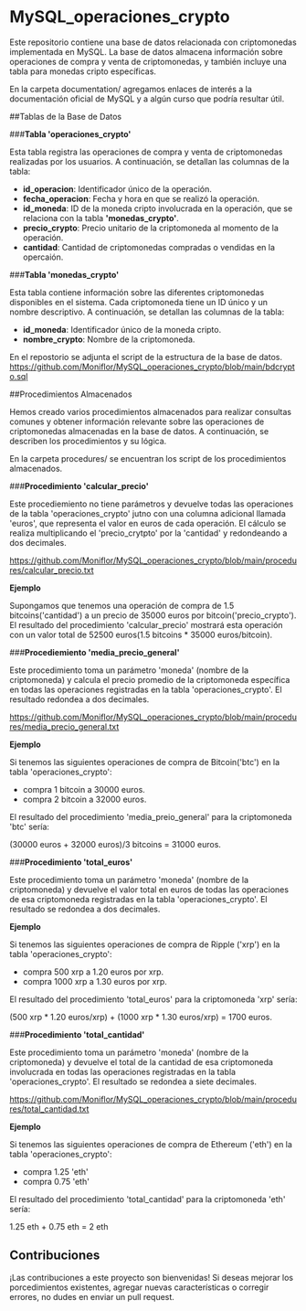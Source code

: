 # MySQL_operaciones_crypto

Este repositorio contiene una base de datos relacionada con criptomonedas implementada en MySQL. La base de datos almacena información sobre operaciones de compra y venta de criptomonedas, y también incluye una tabla para monedas cripto específicas.

En la carpeta documentation/ agregamos enlaces de interés a la documentación oficial de MySQL y a algún curso que podría resultar útil.

##Tablas de la Base de Datos

###**Tabla 'operaciones_crypto'**

Esta tabla registra las operaciones de compra y venta de criptomonedas realizadas por los usuarios. A continuación, se detallan las columnas de la tabla:

- **id_operacion**: Identificador único de la operación.
- **fecha_operacion**: Fecha y hora en que se realizó la operación.
- **id_moneda**: ID de la moneda cripto involucrada en la operación, que se relaciona con la tabla **'monedas_crypto'**.
- **precio_crypto**: Precio unitario de la criptomoneda al momento de la operación.
- **cantidad**: Cantidad de criptomonedas compradas o vendidas en la opercaión.

###**Tabla 'monedas_crypto'**

Esta tabla contiene información sobre las diferentes criptomonedas disponibles en el sistema. Cada criptomoneda tiene un ID único y un nombre descriptivo. A continuación, se detallan las columnas de la tabla:

- **id_moneda**: Identificador único de la moneda cripto.
- **nombre_crypto**: Nombre de la criptomoneda.

En el repostorio se adjunta el script de la estructura de la base de datos.
https://github.com/Moniflor/MySQL_operaciones_crypto/blob/main/bdcrypto.sql 

##Procedimientos Almacenados

Hemos creado varios procedimientos almacenados para realizar consultas comunes y obtener información relevante sobre las operaciones de criptomonedas almacenadas en la base de datos. A continuación, se describen los procedimientos y su lógica.

En la carpeta procedures/ se encuentran los script de los procedimientos almacenados.

###**Procedimiento 'calcular_precio'**

Este procediemiento no tiene parámetros y devuelve todas las operaciones de la tabla 'operaciones_crypto' jutno con una columna adicional llamada 'euros', que representa el valor en euros de cada operación. El cálculo se realiza multiplicando el 'precio_crytpto' por la 'cantidad' y redondeando a dos decimales.

https://github.com/Moniflor/MySQL_operaciones_crypto/blob/main/procedures/calcular_precio.txt

**Ejemplo**

Supongamos que tenemos una operación de compra de 1.5 bitcoins('cantidad') a un precio de 35000 euros por bitcoin('precio_crypto'). El resultado del procedimiento 'calcular_precio' mostrará esta operación con un valor total de 52500 euros(1.5 bitcoins * 35000 euros/bitcoin).

###**Procediemiento 'media_precio_general'**

Este procedimiento toma un parámetro 'moneda' (nombre de la criptomoneda) y calcula el precio promedio de la criptomoneda específica en todas las operaciones registradas en la tabla 'operaciones_crypto'. El resultado redondea a dos decimales.

https://github.com/Moniflor/MySQL_operaciones_crypto/blob/main/procedures/media_precio_general.txt

**Ejemplo**

Si tenemos las siguientes operaciones de compra de Bitcoin('btc') en la tabla 'operaciones_crypto':
- compra 1 bitcoin a 30000 euros.
- compra 2 bitcoin a 32000 euros.

El resultado del procedimiento 'media_preio_general' para la criptomoneda 'btc' sería:

(30000 euros + 32000 euros)/3 bitcoins = 31000 euros.

###**Procedimiento 'total_euros'**

Este procedimiento toma un parámetro 'moneda' (nombre de la criptomoneda) y devuelve el valor total en euros de todas las operaciones de esa criptomoneda registradas en la tabla 'operaciones_crypto'. El resultado se redondea a dos decimales.

**Ejemplo**

Si tenemos las siguientes operaciones de compra de Ripple ('xrp') en la tabla 'operaciones_crypto':
- compra 500 xrp a 1.20 euros por xrp.
- compra 1000 xrp a 1.30 euros por xrp.

El resultado del procedimiento 'total_euros' para la criptomoneda 'xrp' sería:

(500 xrp * 1.20 euros/xrp) + (1000 xrp * 1.30 euros/xrp) = 1700 euros.

###**Procedimiento 'total_cantidad'**

Este procedimiento toma un parámetro 'moneda' (nombre de la criptomoneda) y devuelve el total de la cantidad de esa criptomoneda involucrada en todas las operaciones registradas en la tabla 'operaciones_crypto'. El resultado se redondea a siete decimales.

https://github.com/Moniflor/MySQL_operaciones_crypto/blob/main/procedures/total_cantidad.txt

**Ejemplo**

Si tenemos las siguientes operaciones de compra de Ethereum ('eth') en la tabla 'operaciones_crypto':
- compra 1.25 'eth'
- compra 0.75 'eth'

El resultado del procedimiento 'total_cantidad' para la criptomoneda 'eth' sería:

1.25 eth + 0.75 eth = 2 eth

## Contribuciones

¡Las contribuciones a este proyecto son bienvenidas! Si deseas mejorar los porcedimientos existentes, agregar nuevas características o corregir errores, no dudes en enviar un pull request.


